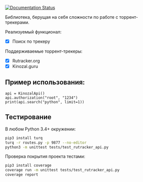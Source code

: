 [![Documentation Status](https://readthedocs.org/projects/magnetto/badge/?version=latest)](http://magnetto.readthedocs.io/ru/latest/?badge=latest)

Библиотека, берущая на себя сложности по работе с торрент-трекерами.

Реализуемый функционал:
- [x] Поиск по трекеру

Поддерживаемые торрент-трекеры:
- [x] Rutracker.org
- [x] Kinozal.guru

Пример использования:
---------------------

```python3
api = KinozalApi()
api.authorization("root", "1234")
print(api.search("python", limit=1))
```

Тестирование
------------

В любом Python 3.4+ окружении:

```bash
pip3 install turq
turq -r routes.py -p 9877 --no-editor
python3 -m unittest tests/test_rutracker_api.py
```

Проверка покрытия проекта тестами:

```bash
pip3 install coverage
coverage run -m unittest tests/test_rutracker_api.py
coverage report
```
